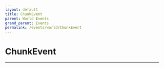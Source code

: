 ```yaml
---
layout: default
title: ChunkEvent
parent: World Events
grand_parent: Events
permalink: /events/world/ChunkEvent
---
```


# ChunkEvent

---
